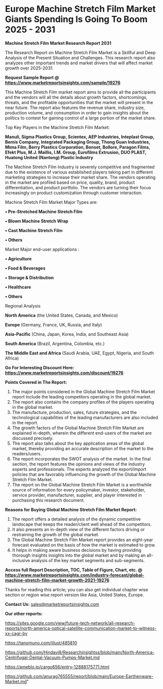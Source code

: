 # Europe Machine Stretch Film Market Giants Spending Is Going To Boom 2025 - 2031

<strong>Machine Stretch Film Market Research Report 2031</strong>

The Research Report on Machine Stretch Film Market is a Skillful and Deep Analysis of the Present Situation and Challenges. This research report also analyzes other important trends and market drivers that will affect market growth over 2025-2031.

<strong>Request Sample Report @ <a href=https://www.marketreportsinsights.com/sample/19276>https://www.marketreportsinsights.com/sample/19276</a></strong>

This Machine Stretch Film market report aims to provide all the participants and the vendors will all the details about growth factors, shortcomings, threats, and the profitable opportunities that the market will present in the near future. The report also features the revenue share, industry size, production volume, and consumption in order to gain insights about the politics to contest for gaining control of a large portion of the market share.

Top Key Players in the Machine Stretch Film Market:

<strong>Manuli, Sigma Plastics Group, Scientex, AEP Industries, Inteplast Group, Bemis Company, Integrated Packaging Group, Thong Guan Industries, Mima Film, Berry Plastics Corporation, Bonset, Bollore, Paragon Films, Efekt Plus, M.J. Maillis, I.M. Group, Eurofilms Extrusion, DUO PLAST, Huatong United (Nantong) Plastic Industry</strong>

The Machine Stretch Film Industry is severely competitive and fragmented due to the existence of various established players taking part in different marketing strategies to increase their market share. The vendors operating in the market are profiled based on price, quality, brand, product differentiation, and product portfolio. The vendors are turning their focus increasingly on product customization through customer interaction.

Machine Stretch Film Market Major Types are:

<strong>• Pre-Stretched Machine Stretch Film

• Blown Machine Stretch Wrap

• Cast Machine Stretch Film

• Others</strong>

Market Major end-user applications :

<strong>• Agriculture

• Food & Beverages

• Storage & Distribution

• Healthcare

• Others</strong>

Regional Analysis

</u><strong><b>North America</b></strong> (the United States, Canada, and Mexico)

<strong><b>Europe </b></strong>(Germany, France, UK, Russia, and Italy)

<strong><b>Asia-Pacific</b></strong> (China, Japan, Korea, India, and Southeast Asia)

<strong><b>South America</b></strong> (Brazil, Argentina, Colombia, etc.)

<strong><b>The Middle East and Africa</b></strong> (Saudi Arabia, UAE, Egypt, Nigeria, and South Africa)

<strong>Go For Interesting Discount Here: <a href=https://www.marketreportsinsights.com/discount/19276>https://www.marketreportsinsights.com/discount/19276</a></strong>

<strong>Points Covered in The Report:</strong>
<ol>
  <li>The major points considered in the Global Machine Stretch Film Market report include the leading competitors operating in the global market.</li>
  <li>The report also contains the company profiles of the players operating in the global market.</li>
  <li>The manufacture, production, sales, future strategies, and the technological capabilities of the leading manufacturers are also included in the report.</li>
  <li>The growth factors of the Global Machine Stretch Film Market are explained in-depth, wherein the different end-users of the market are discussed precisely.</li>
  <li>The report also talks about the key application areas of the global market, thereby providing an accurate description of the market to the readers/users.</li>
  <li>The report incorporates the SWOT analysis of the market. In the final section, the report features the opinions and views of the industry experts and professionals. The experts analyzed the export/import policies that are favorably influencing the growth of the Global Machine Stretch Film Market.</li>
  <li>The report on the Global Machine Stretch Film Market is a worthwhile source of information for every policymaker, investor, stakeholder, service provider, manufacturer, supplier, and player interested in purchasing this research document.</li>
</ol>
<strong>Reasons for Buying Global Machine Stretch Film Market Report:</strong>

<ol>
  <li>The report offers a detailed analysis of the dynamic competitive landscape that keeps the reader/client well ahead of the competitors.</li>
  <li>It also presents an in-depth view of the different factors driving or restraining the growth of the global market.</li>
  <li>The Global Machine Stretch Film Market report provides an eight-year forecast evaluated on the basis of how the market is estimated to grow.</li>
  <li>It helps in making aware business decisions by having providing thorough insights insights into the global market and by making an all-inclusive analysis of the key market segments and sub-segments.</li>
</ol>
<strong>Access full Report Description, TOC, Table of Figure, Chart, etc. @ <a href=https://www.marketreportsinsights.com/industry-forecast/global-machine-stretch-film-market-growth-2021-19276>https://www.marketreportsinsights.com/industry-forecast/global-machine-stretch-film-market-growth-2021-19276</a></strong>


Thanks for reading this article; you can also get individual chapter wise section or region wise report version like Asia, United States, Europe.

<strong>Contact Us:</strong>
sales@marketreportsinsights.com

<strong>Our other reports:</strong>

<a href=https://sites.google.com/view/future-tech-network/all-research-reports/north-america-optical-satellite-communication-market-to-witness-xx-cagr-by>https://sites.google.com/view/future-tech-network/all-research-reports/north-america-optical-satellite-communication-market-to-witness-xx-cagr-by</a>

<a href=https://tanomuno.com/illust/485810>https://tanomuno.com/illust/485810</a>

<a href=https://github.com/Hindavi8/Researchinsightss/blob/main/North-America-Centrifugal-Dental-Vacuum-Pumps-Market.md>https://github.com/Hindavi8/Researchinsightss/blob/main/North-America-Centrifugal-Dental-Vacuum-Pumps-Market.md</a>

<a href=https://ameblo.jp/cargo656/entry-12888175771.html>https://ameblo.jp/cargo656/entry-12888175771.html</a>

<a href=https://github.com/anurag765555/report/blob/main/Europe-Earthenware-Market.md>https://github.com/anurag765555/report/blob/main/Europe-Earthenware-Market.md</a>"
